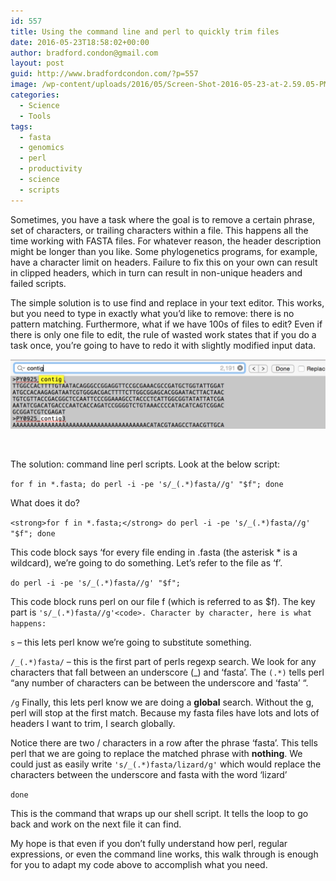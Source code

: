 ```yaml
---
id: 557
title: Using the command line and perl to quickly trim files
date: 2016-05-23T18:58:02+00:00
author: bradford.condon@gmail.com
layout: post
guid: http://www.bradfordcondon.com/?p=557
image: /wp-content/uploads/2016/05/Screen-Shot-2016-05-23-at-2.59.05-PM.png
categories:
  - Science
  - Tools
tags:
  - fasta
  - genomics
  - perl
  - productivity
  - science
  - scripts
---
```

Sometimes, you have a task where the goal is to remove a certain phrase, set of characters, or trailing characters within a file. This happens all the time working with FASTA files. For whatever reason, the header description might be longer than you like. Some phylogenetics programs, for example, have a character limit on headers. Failure to fix this on your own can result in clipped headers, which in turn can result in non-unique headers and failed scripts.

The simple solution is to use find and replace in your text editor. This works, but you need to type in exactly what you&#8217;d like to remove: there is no pattern matching. Furthermore, what if we have 100s of files to edit? Even if there is only one file to edit, the rule of wasted work states that if you do a task once, you&#8217;re going to have to redo it with slightly modified input data.

![manually searching files works, but it can be easier to automate at the command line](/wp-content/uploads/2016/05/Screen-Shot-2016-05-23-at-2.54.18-PM.png)

&nbsp;

The solution: command line perl scripts. Look at the below script:

`for f in *.fasta; do perl -i -pe 's/_(.*)fasta//g' "$f"; done`

What does it do?

`<strong>for f in *.fasta;</strong> do perl -i -pe 's/_(.*)fasta//g' "$f"; done`

This code block says &#8216;for every file ending in .fasta (the asterisk * is a wildcard), we&#8217;re going to do something. Let&#8217;s refer to the file as &#8216;f&#8217;.

`do perl -i -pe 's/_(.*)fasta//g' "$f";`

This code block runs perl on our file f (which is referred to as $f). The key part is `'s/_(.*)fasta//g'<code>. Character by character, here is what happens:`</code>

 `s` &#8211; this lets perl know we&#8217;re going to substitute something.
  
`/_(.*)fasta/` &#8211; this is the first part of perls regexp search. We look for any characters that fall between an underscore (_) and &#8216;fasta&#8217;. The `(.*)` tells perl &#8220;any number of characters can be between the underscore and &#8216;fasta&#8217; &#8220;.

`/g` Finally, this lets perl know we are doing a **global** search. Without the g, perl will stop at the first match. Because my fasta files have lots and lots of headers I want to trim, I search globally.

Notice there are two / characters in a row after the phrase &#8216;fasta&#8217;. This tells perl that we are going to replace the matched phrase with **nothing**. We could just as easily write `'s/_(.*)fasta/lizard/g'` which would replace the characters between the underscore and fasta with the word &#8216;lizard&#8217;

`done`

This is the command that wraps up our shell script. It tells the loop to go back and work on the next file it can find.

My hope is that even if you don&#8217;t fully understand how perl, regular expressions, or even the command line works, this walk through is enough for you to adapt my code above to accomplish what you need.